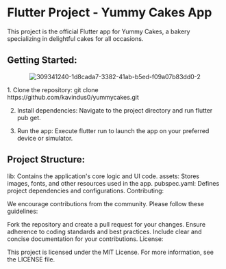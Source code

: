 # Flutter Project - Yummy Cakes App

This project is the official Flutter app for Yummy Cakes, a bakery specializing in delightful cakes for all occasions.

## Getting Started:

<center>
   
![309341240-1d8cada7-3382-41ab-b5ed-f09a07b83dd0-2](https://github.com/kavindus0/yummycakes/assets/126804361/c9866c2a-2419-4904-beb0-47a5be990840)

   </center>
1. Clone the repository: git clone https://github.com/kavindus0/yummycakes.git
   
2. Install dependencies: Navigate to the project directory and run flutter pub get.
   
3. Run the app: Execute flutter run to launch the app on your preferred device or simulator.

## Project Structure:

lib: Contains the application's core logic and UI code.
assets: Stores images, fonts, and other resources used in the app.
pubspec.yaml: Defines project dependencies and configurations.
Contributing:

We encourage contributions from the community. Please follow these guidelines:

Fork the repository and create a pull request for your changes.
Ensure adherence to coding standards and best practices.
Include clear and concise documentation for your contributions.
License:

This project is licensed under the MIT License. For more information, see the LICENSE file.
